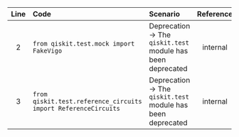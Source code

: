 | Line | Code | Scenario | Reference | Artifact | Refactoring |
| :--: | :--- | :------- | :-------: | :------- | :---------- |
| 2 | `from qiskit.test.mock import FakeVigo` | Deprecation -> The `qiskit.test` module has been deprecated | internal | `qiskit.test.mock` | `from qiskit.providers.fake_provider import FakeVigo` |
| 3 | `from qiskit.test.reference_circuits import ReferenceCircuits` | Deprecation -> The `qiskit.test` module has been deprecated | internal | `qiskit.test.reference_circuits` | |